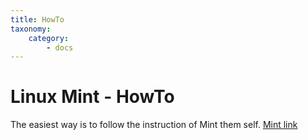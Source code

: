 ```yaml
---
title: HowTo
taxonomy:
    category:
        - docs
---
```


# Linux Mint - HowTo
The easiest way is to follow the instruction of Mint them self. [Mint link](https://linuxmint.com/documentation.php)